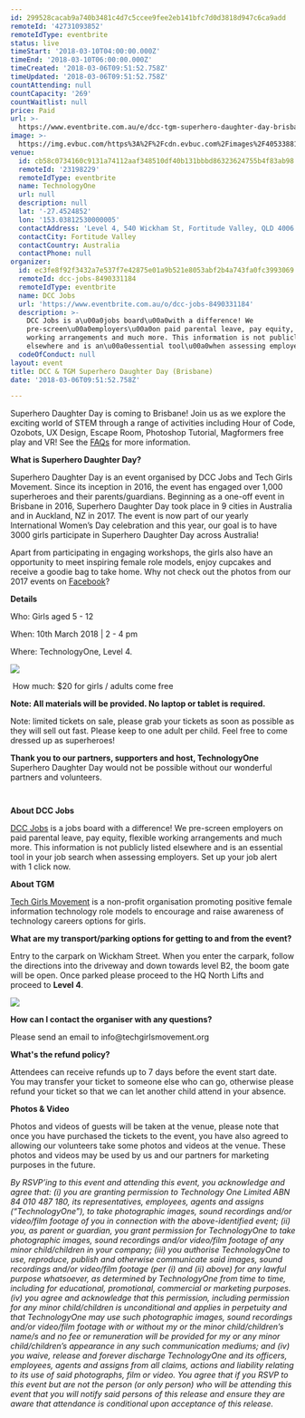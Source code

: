 ```yaml
---
id: 299528cacab9a740b3481c4d7c5ccee9fee2eb141bfc7d0d3818d947c6ca9add
remoteId: '42731093852'
remoteIdType: eventbrite
status: live
timeStart: '2018-03-10T04:00:00.000Z'
timeEnd: '2018-03-10T06:00:00.000Z'
timeCreated: '2018-03-06T09:51:52.758Z'
timeUpdated: '2018-03-06T09:51:52.758Z'
countAttending: null
countCapacity: '269'
countWaitlist: null
price: Paid
url: >-
  https://www.eventbrite.com.au/e/dcc-tgm-superhero-daughter-day-brisbane-tickets-42731093852?aff=ebapi
image: >-
  https://img.evbuc.com/https%3A%2F%2Fcdn.evbuc.com%2Fimages%2F40533881%2F240568454267%2F1%2Foriginal.jpg?s=a3fb125c36923837fd1a75ad63dd1b00
venue:
  id: cb58c0734160c9131a74112aaf348510df40b131bbbd86323624755b4f83ab98
  remoteId: '23198229'
  remoteIdType: eventbrite
  name: TechnologyOne
  url: null
  description: null
  lat: '-27.4524852'
  lon: '153.03812530000005'
  contactAddress: 'Level 4, 540 Wickham St, Fortitude Valley, QLD 4006'
  contactCity: Fortitude Valley
  contactCountry: Australia
  contactPhone: null
organizer:
  id: ec3fe8f92f3432a7e537f7e42875e01a9b521e8053abf2b4a743fa0fc3993069
  remoteId: dcc-jobs-8490331184
  remoteIdType: eventbrite
  name: DCC Jobs
  url: 'https://www.eventbrite.com.au/o/dcc-jobs-8490331184'
  description: >-
    DCC Jobs is a\u00a0jobs board\u00a0with a difference! We
    pre-screen\u00a0employers\u00a0on paid parental leave, pay equity, flexible
    working arrangements and much more. This information is not publicly listed
    elsewhere and is an\u00a0essential tool\u00a0when assessing employers.
  codeOfConduct: null
layout: event
title: DCC & TGM Superhero Daughter Day (Brisbane)
date: '2018-03-06T09:51:52.758Z'

---
```

<P>Superhero Daughter Day is coming to Brisbane! Join us as we explore the exciting world of STEM through a range of activities including Hour of Code, Ozobots, UX Design, Escape Room, Photoshop Tutorial, Magformers free play and VR! See the <A HREF="https://static1.squarespace.com/static/53040435e4b0c7c348ba3b1e/t/5a7c334e4192029bc4b032df/1518089047099/FAQ+Superhero+Daughter+Day+Parents+2018+%281%29.pdf" TARGET="_blank" REL="noreferrer noopener nofollow noopener noreferrer nofollow">FAQs</A> for more information.</P>
<P><SPAN><STRONG>What is Superhero Daughter Day?</STRONG></SPAN></P>
<P>Superhero Daughter Day is an event organised by DCC Jobs and Tech Girls Movement. Since its inception in 2016, the event has engaged over 1,000 superheroes and their parents/guardians. Beginning as a one-off event in Brisbane in 2016, Superhero Daughter Day took place in 9 cities in Australia and in Auckland, NZ in 2017. The event is now part of our yearly International Women’s Day celebration and this year, our goal is to have 3000 girls participate in Superhero Daughter Day across Australia!</P>
<P>Apart from participating in engaging workshops, the girls also have an opportunity to meet inspiring female role models, enjoy cupcakes and receive a goodie bag to take home. Why not check out the photos from our 2017 events on <A HREF="https://www.facebook.com/diversecitycareers/photos/?tab=albums" TARGET="_blank" REL="noreferrer noopener nofollow noopener noreferrer nofollow">Facebook</A>?</P>
<P><SPAN><STRONG>Details </STRONG></SPAN></P>
<P>Who: Girls aged 5 - 12</P>
<P>When: 10th March 2018 | 2 - 4 pm</P>
<P>Where: TechnologyOne, Level 4.</P>
<P><IMG SRC="https://cdn.evbuc.com/eventlogos/238896181/technologyonelogo.png"></P>
<P> How much: $20 for girls / adults come free<BR></P>
<P><STRONG>Note: All materials will be provided. No laptop or tablet is required.</STRONG></P>
<P>Note: limited tickets on sale, please grab your tickets as soon as possible as they will sell out fast. Please keep to one adult per child. Feel free to come dressed up as superheroes!</P>
<P><STRONG>Thank you to our partners, supporters and host, TechnologyOne</STRONG><BR>Superhero Daughter Day would not be possible without our wonderful partners and volunteers. <BR></P>
<P><A HREF="https://www.dccjobs.com/clients" TARGET="_blank" REL="noreferrer noopener nofollow noopener noreferrer nofollow"><IMG ALT="" SRC="https://cdn.evbuc.com/eventlogos/238896181/technologyonelogo.png"></IMG></A></P>
<P><A HREF="https://www.dccjobs.com/clients" TARGET="_blank" REL="noreferrer noopener nofollow noopener noreferrer nofollow"><IMG ALT="" SRC="https://cdn.evbuc.com/eventlogos/238896181/sydneysponsors.png"></IMG></A></P>
<P><STRONG>About DCC Jobs</STRONG></P>
<P><A HREF="https://www.dccjobs.com/" TARGET="_blank" REL="noreferrer noopener nofollow noopener noreferrer nofollow">DCC Jobs</A> is a jobs board with a difference! We pre-screen employers on paid parental leave, pay equity, flexible working arrangements and much more. This information is not publicly listed elsewhere and is an essential tool in your job search when assessing employers. Set up your job alert with 1 click now. <BR></P>
<P><STRONG>About TGM</STRONG></P>
<P><A HREF="http://www.techgirlsmovement.org/" TARGET="_blank" REL="noreferrer noopener nofollow noopener noreferrer nofollow">Tech Girls Movement</A> is a non-profit organisation promoting positive female information technology role models to encourage and raise awareness of technology careers options for girls.</P>
<P><STRONG>What are my transport/parking options for getting to and from the event?</STRONG></P>
<P>Entry to the carpark on Wickham Street. When you enter the carpark, follow the directions into the driveway and down towards level B2, the boom gate will be open. Once parked please proceed to the HQ North Lifts and proceed to <STRONG>Level 4</STRONG>.</P>
<P><IMG SRC="https://cdn.evbuc.com/eventlogos/238896181/screenshot20180219at11.45.27am.png"></P>
<P><STRONG>How can I contact the organiser with any questions?</STRONG></P>
<P>Please send an email to info@techgirlsmovement.org</P>
<P><STRONG>What's the refund policy?</STRONG></P>
<P>Attendees can receive refunds up to 7 days before the event start date.<BR>You may transfer your ticket to someone else who can go, otherwise please refund your ticket so that we can let another child attend in your absence.</P>
<P><STRONG>Photos &amp; Video</STRONG></P>
<P>Photos and videos of guests will be taken at the venue, please note that once you have purchased the tickets to the event, you have also agreed to allowing our volunteers take some photos and videos at the venue. These photos and videos may be used by us and our partners for marketing purposes in the future.</P>
<P><I><SPAN>By RSVP’ing to this event and attending this event, you acknowledge and agree that: (i) you are granting permission to Technology One Limited ABN 84 010 487 180, its representatives, employees, agents and assigns (“TechnologyOne”), to take photographic images, sound recordings and/or video/film footage of you in connection with the above-identified event; (ii) you, as parent or guardian, you grant permission for TechnologyOne to take photographic images, sound recordings and/or video/film footage of any minor child/children in your company; (iii) you authorise TechnologyOne to use, reproduce, publish and otherwise communicate said images, sound recordings and/or video/film footage (per (i) and (ii) above) for any lawful purpose whatsoever, as determined by TechnologyOne from time to time, including for educational, promotional, commercial or marketing purposes.  (iv) you agree and acknowledge that this permission, including permission for any minor child/children is unconditional and applies in perpetuity and that TechnologyOne may use such photographic images, sound recordings and/or video/film footage with or without my or the minor child/children’s name/s and no fee or remuneration will be provided for my or any minor child/children’s appearance in any such communication mediums; and (iv) you waive, release and forever discharge TechnologyOne and its officers, employees, agents and assigns from all claims, actions and liability relating to its use of said photographs, film or video. You agree that if you RSVP to this event but are not the person (or only person) who will be attending this event that you will notify said persons of this release and ensure they are aware that attendance is conditional upon acceptance of this release.</SPAN></I></P>
<P><I><SPAN><BR></SPAN></I></P>
